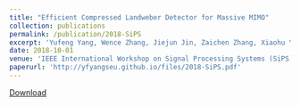 ```yaml
---
title: "Efficient Compressed Landweber Detector for Massive MIMO"
collection: publications
permalink: /publication/2018-SiPS
excerpt: 'Yufeng Yang, Wence Zhang, Jiejun Jin, Zaichen Zhang, Xiaohu You, and Chuan Zhang'
date: 2018-10-01
venue: 'IEEE International Workshop on Signal Processing Systems (SiPS)'
paperurl: 'http://yfyangseu.github.io/files/2018-SiPS.pdf'
---
```


[Download](http://yfyangseu.github.io/files/2018-SiPS.pdf)

<!-- Recommended citation: Y. Yang, W. Zhang, J. Jin, Z. Zhang, X. You, and C. Zhang, "Efficient compressed Landweber detector for massive MIMO," in 
 -->
